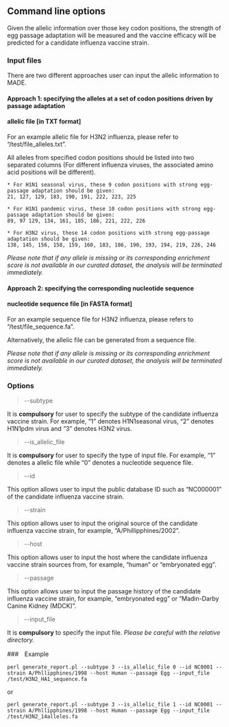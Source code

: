 ## Command line options

Given the allelic information over those key codon positions, the strength of egg passage adaptation will be measured and the vaccine efficacy will be predicted for a candidate influenza vaccine strain.
 
### Input files
 
There are two different approaches user can input the allelic information to MADE.

#### Approach 1: specifying the alleles at a set of codon positions driven by passage adaptation
#### allelic file [in TXT format]
For an example allelic file for H3N2 influenza, please refer to “/test/file_alleles.txt”.
 
All alleles from specified codon positions should be listed into two separated columns (For different influenza viruses, the associated amino acid positions will be different). 

```
* For H1N1 seasonal virus, these 9 codon positions with strong egg-passage adaptation should be given:
21, 127, 129, 183, 190, 191, 222, 223, 225

* For H1N1 pandemic virus, these 10 codon positions with strong egg-passage adaptation should be given:
89, 97 129, 134, 161, 185, 186, 221, 222, 226

* For H3N2 virus, these 14 codon positions with strong egg-passage adaptation should be given:
138, 145, 156, 158, 159, 160, 183, 186, 190, 193, 194, 219, 226, 246
```

*Please note that if any allele is missing or its corresponding enrichment score is not available in our curated dataset, the analysis will be terminated immediately.*
 
#### Approach 2: specifying the corresponding nucleotide sequence
#### nucleotide sequence file [in FASTA format]
For an example sequence file for H3N2 influenza, please refers to “/test/file_sequence.fa”.
 
Alternatively, the allelic file can be generated from a sequence file.
 
*Please note that if any allele is missing or its corresponding enrichment score is not available in our curated dataset, the analysis will be terminated immediately.*
 

### Options

> --subtype

It is **compulsory** for user to specify the subtype of the candidate influenza vaccine strain. For example, “1” denotes H1N1seasonal virus, “2” denotes H1N1pdm virus and “3” denotes H3N2 virus.
 
> --is_allelic_file

It is **compulsory** for user to specify the type of input file. For example, “1” denotes a allelic file while “0” denotes a nucleotide sequence file.
 
> --id

This option allows user to input the public database ID such as “NC000001” of the candidate influenza vaccine strain. 

> --strain

This option allows user to input the original source of the candidate influenza vaccine strain, for example, “A/Phillipphines/2002”.
 
> --host

This option allows user to input the host where the candidate influenza vaccine strain sources  from, for example, “human” or “embryonated egg”.
 
> --passage

This option allows user to input the passage history of the candidate influenza vaccine strain,  for example, “embryonated egg” or “Madin-Darby Canine Kidney (MDCK)”.

> --input_file
 
It is **compulsory** to specify the input file. 
*Please be careful with the relative directory.*
 
###　Example
 
 `perl generate_report.pl --subtype 3 --is_allelic_file 0 --id NC0001 --strain A/Phllipphines/1998 --host Human --passage Egg --input_file /test/H3N2_HA1_sequence.fa`
   
   or
  
  `perl generate_report.pl --subtype 3 --is_allelic_file 1 --id NC0001 --strain A/Phllipphines/1998 --host Human --passage Egg --input_file /test/H3N2_14alleles.fa`
